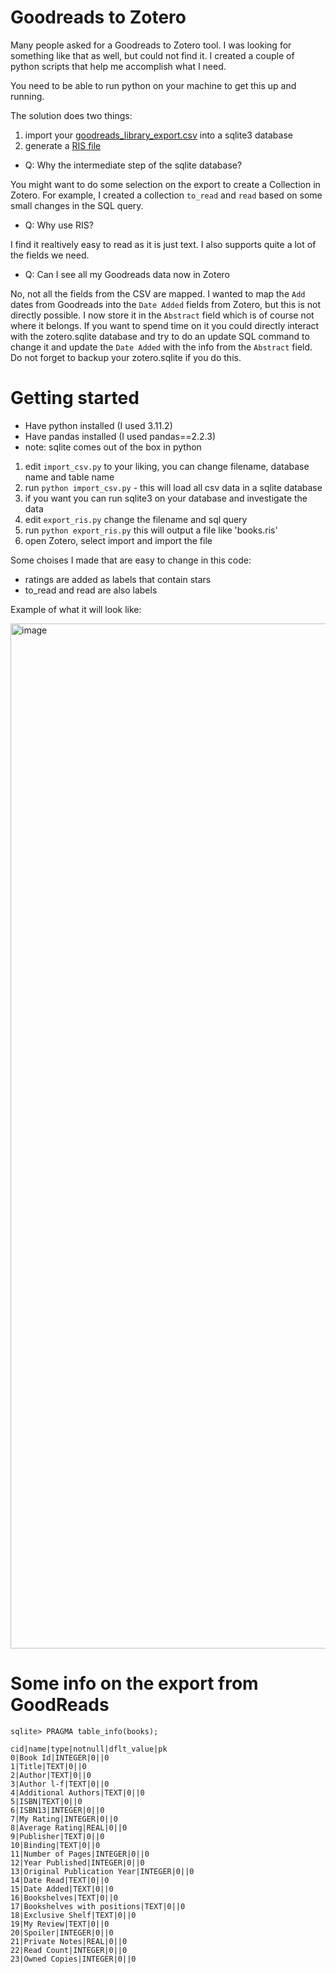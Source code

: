 # Goodreads to Zotero

Many people asked for a Goodreads to Zotero tool. I was looking for something like that as well, but could not find it.
I created a couple of python scripts that help me accomplish what I need.

You need to be able to run python on your machine to get this up and running.

The solution does two things:

1. import your [goodreads_library_export.csv](https://help.goodreads.com/s/article/How-do-I-import-or-export-my-books-1553870934590) into a sqlite3 database
2. generate a [RIS file](https://en.wikipedia.org/wiki/RIS_(file_format))

- Q: Why the intermediate step of the sqlite database?

You might want to do some selection on the export to create a Collection in Zotero. 
For example, I created a collection `to_read` and `read` based on some small changes in the SQL query.

- Q: Why use RIS?

I find it realtively easy to read as it is just text. I also supports quite a lot of the fields we need.

- Q: Can I see all my Goodreads data now in Zotero

No, not all the fields from the CSV are mapped. I wanted to map the `Add` dates from Goodreads into the `Date Added` fields from Zotero, but this is not directly possible. I now store it in the `Abstract` field which is of course not where it belongs. If you want to spend time on it you could directly interact with the zotero.sqlite database and try to do an update SQL command to change it and update the `Date Added` with the info from the `Abstract` field. Do not forget to backup your zotero.sqlite if you do this.

# Getting started

- Have python installed (I used 3.11.2)
- Have pandas installed (I used pandas==2.2.3) 
- note: sqlite comes out of the box in python

1. edit `import_csv.py` to your liking, you can change filename, database name and table name
2. run `python import_csv.py` - this will load all csv data in a sqlite database
3. if you want you can run sqlite3 on your database and investigate the data
4. edit `export_ris.py` change the filename and sql query
5. run `python export_ris.py` this will output a file like 'books.ris'
6. open Zotero, select import and import the file

Some choises I made that are easy to change in this code:
- ratings are added as labels that contain stars
- to_read and read are also labels

Example of what it will look like:

<img width="1640" alt="image" src="https://github.com/user-attachments/assets/32dd33b7-c48e-4768-a374-f76f9715661a" />

# Some info on the export from GoodReads

`sqlite> PRAGMA table_info(books);`

```
cid|name|type|notnull|dflt_value|pk
0|Book Id|INTEGER|0||0
1|Title|TEXT|0||0
2|Author|TEXT|0||0
3|Author l-f|TEXT|0||0
4|Additional Authors|TEXT|0||0
5|ISBN|TEXT|0||0
6|ISBN13|INTEGER|0||0
7|My Rating|INTEGER|0||0
8|Average Rating|REAL|0||0
9|Publisher|TEXT|0||0
10|Binding|TEXT|0||0
11|Number of Pages|INTEGER|0||0
12|Year Published|INTEGER|0||0
13|Original Publication Year|INTEGER|0||0
14|Date Read|TEXT|0||0
15|Date Added|TEXT|0||0
16|Bookshelves|TEXT|0||0
17|Bookshelves with positions|TEXT|0||0
18|Exclusive Shelf|TEXT|0||0
19|My Review|TEXT|0||0
20|Spoiler|INTEGER|0||0
21|Private Notes|REAL|0||0
22|Read Count|INTEGER|0||0
23|Owned Copies|INTEGER|0||0
```
